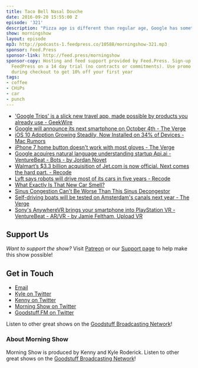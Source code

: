 ```yaml
---
title: Taco Bell Nasal Douche
date: 2016-09-20 15:55:00 Z
episode: '321'
description: "Pizza age is different than regular age, Google has something to CELL next month, Your new car is trying to kill you, Try this new congestion contraption, Anteaters are VERY HUNGRY, and more!"
show: morningshow
layout: episode
mp3: http://podcasts-1.feedpress.co/10588/morningshow-321.mp3
sponsor: Feed.Press
sponsor-link: http://feed.press/morningshow
sponsor-copy: Hosting and feed support provided by Feed.Press. Sign-up today and try
  FeedPress on a 14 day trial (no contracts or commitments). Use promo code `morningshow`
  during checkout to get 10% off your first year
tags:
- coffee
- CHiPs
- car
- punch
---
```


* ['Google Trips' is a slick new travel app, made possible by products you already use - GeekWire](http://www.geekwire.com/2016/google-trips-slick-new-travel-app-made-possible-products-already-use/)
* [Google will announce its next smartphone on October 4th - The Verge](http://www.theverge.com/2016/9/19/12981426/google-event-october-nexus-smartphone-pixel-x-xl-chromebook)
* [iOS 10 Adoption Growing Steadily, Now Installed on 34% of Devices - Mac Rumors](http://www.macrumors.com/2016/09/19/ios-10-adoption-growing-steadily/)
* [iPhone 7 home button doesn't work with most gloves - The Verge](http://www.theverge.com/circuitbreaker/2016/9/17/12951694/iphone-7-home-button-glove-problem)
* [Google acquires natural language understanding startup Api.ai - VentureBeat - Bots - by Jordan Novet](http://venturebeat.com/2016/09/19/google-acquires-natural-language-understanding-startup-api-ai/)
* [Walmart’s $3.3 billion acquisition of Jet.com is now official. Next comes the hard part. - Recode](http://www.recode.net/2016/9/19/12979008/walmart-jet-acquisition-closed)
* [Lyft says robots will drive most of its cars in five years - Recode](http://www.recode.net/2016/9/18/12955162/lyft-gm-self-driving-cars)
* [What Exactly Is That New Car Smell?](http://gizmodo.com/5896801/what-exactly-is-that-new-car-smell)
* [Sinus Congestion Can't Be Worse Than This Sinus Decongestor](http://gizmodo.com/sinus-congestion-cant-be-worse-than-this-sinus-deconges-1786711859)
* [Self-driving boats will be tested on Amsterdam's canals next year - The Verge](http://www.theverge.com/2016/9/19/12968420/amsterdam-self-driving-boats-roboat)
* [Sony's AnywhereVR brings your smartphone into PlayStation VR - VentureBeat - AR/VR - by Jamie Feltham, Upload VR](http://venturebeat.com/2016/09/17/sonys-anywherevr-brings-your-smartphone-into-playstation-vr/)

## Support Us
*Want to support the show?* Visit [Patreon](http://patreon.com/morningshow) or our [Support page](http://goodstuff.fm/support) to help make this show possible!

## Get in Touch
* [Email](mailto:kyle@goodstuff.fm)
* [Kyle on Twitter](http://twitter.com/dogburps)
* [Kenny on Twitter](http://twitter.com/pizzarobotics)
* [Morning Show on Twitter](http://twitter.com/morningshowam)
* [Goodstuff.FM on Twitter](http://twitter.com/goodstufffm)

Listen to other great shows on the [Goodstuff Broadcasting Network](http://goodstuff.fm/broadcasts)!

### About Morning Show
Morning Show is produced by Kenny and Kyle Roderick. Listen to other great shows on the [Goodstuff Broadcasting Network](http://goodstuff.fm/)!
